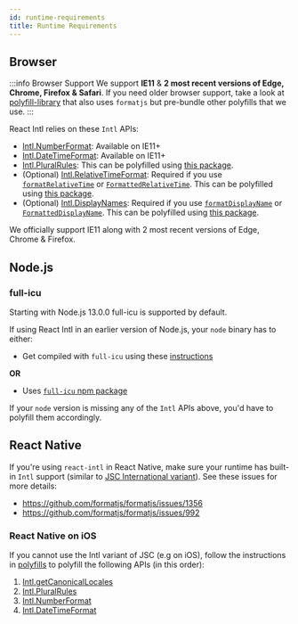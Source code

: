 ```yaml
---
id: runtime-requirements
title: Runtime Requirements
---
```


## Browser

:::info Browser Support
We support **IE11** & **2 most recent versions of Edge, Chrome, Firefox & Safari**. If you need older browser support, take a look at [polyfill-library](https://github.com/Financial-Times/polyfill-library) that also uses `formatjs` but pre-bundle other polyfills that we use.
:::

React Intl relies on these `Intl` APIs:

- [Intl.NumberFormat](https://developer.mozilla.org/en-US/docs/Web/JavaScript/Reference/Global_Objects/NumberFormat): Available on IE11+
- [Intl.DateTimeFormat](https://developer.mozilla.org/en-US/docs/Web/JavaScript/Reference/Global_Objects/DateTimeFormat): Available on IE11+
- [Intl.PluralRules](https://developer.mozilla.org/en-US/docs/Web/JavaScript/Reference/Global_Objects/PluralRules): This can be polyfilled using [this package](polyfills/intl-pluralrules.md).
- (Optional) [Intl.RelativeTimeFormat](https://developer.mozilla.org/en-US/docs/Web/JavaScript/Reference/Global_Objects/RelativeTimeFormat): Required if you use [`formatRelativeTime`](react-intl/api.md#formatrelativetime)
  or [`FormattedRelativeTime`](react-intl/components.md#formattedrelativetime). This can be polyfilled using [this package](polyfills/intl-relativetimeformat.md).
- (Optional) [Intl.DisplayNames](https://tc39.es/proposal-intl-displaynames/): Required if you use [`formatDisplayName`](react-intl/api.md#formatdisplayname)
  or [`FormattedDisplayName`](react-intl/components.md#formatteddisplayname). This can be polyfilled using [this package](polyfills/intl-displaynames.md).

We officially support IE11 along with 2 most recent versions of Edge, Chrome & Firefox.

## Node.js

### full-icu

Starting with Node.js 13.0.0 full-icu is supported by default.

If using React Intl in an earlier version of Node.js, your `node` binary has to either:

- Get compiled with `full-icu` using these [instructions](https://nodejs.org/api/intl.html)

**OR**

- Uses [`full-icu` npm package](https://www.npmjs.com/package/full-icu)

If your `node` version is missing any of the `Intl` APIs above, you'd have to polyfill them accordingly.

## React Native

If you're using `react-intl` in React Native, make sure your runtime has built-in `Intl` support (similar to [JSC International variant](https://github.com/react-native-community/jsc-android-buildscripts#international-variant)). See these issues for more details:

- https://github.com/formatjs/formatjs/issues/1356
- https://github.com/formatjs/formatjs/issues/992

### React Native on iOS

If you cannot use the Intl variant of JSC (e.g on iOS), follow the instructions in [polyfills](./polyfills.md) to polyfill the following APIs (in this order):

1. [Intl.getCanonicalLocales](./polyfills/intl-getcanonicallocales.md)
2. [Intl.PluralRules](./polyfills/intl-pluralrules.md)
3. [Intl.NumberFormat](./polyfills/intl-numberformat.md)
4. [Intl.DateTimeFormat](./polyfills/intl-datetimeformat.md)
